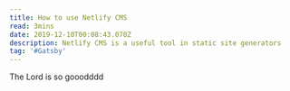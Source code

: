 ```yaml
---
title: How to use Netlify CMS
read: 3mins
date: 2019-12-10T00:08:43.070Z
description: Netlify CMS is a useful tool in static site generators
tag: '#Gatsby'
---
```

The Lord is so gooodddd
